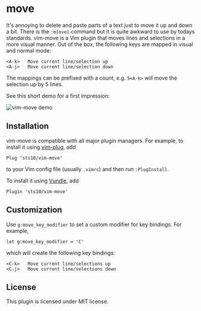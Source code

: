 # move

It's annoying to delete and paste parts of a text just to move it up and down a
bit. There is the `:m[ove]` command but it is quite awkward to use by todays
standards. vim-move is a Vim plugin that moves lines and selections in a more
visual manner. Out of the box, the following keys are mapped in visual and
normal mode:

    <A-k>   Move current line/selection up
    <A-j>   Move current line/selection down

The mappings can be prefixed with a count, e.g. `5<A-k>` will move the selection
up by 5 lines.

See this short demo for a first impression:

![vim-move demo](http://i.imgur.com/RMv8KsJ.gif)


## Installation

vim-move is compatible with all major plugin managers. For example, to install it using [vim-plug](https://github.com/junegunn/vim-plug), add

```vim
Plug 'sts10/vim-move'
``` 

to your Vim config file (usually `.vimrc`) and then run `:PlugInstall`.


To install it using [Vundle](https://github.com/VundleVim/Vundle.vim), add

```vim
Plugin 'sts10/vim-move'
```

## Customization

Use `g:move_key_modifier` to set a custom modifier for key bindings. For
example,

```vim
let g:move_key_modifier = 'C'
```

which will create the following key bindings:

    <C-k>   Move current line/selections up
    <C-j>   Move current line/selections down

## License

This plugin is licensed under MIT license.
